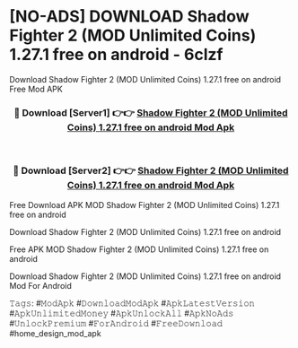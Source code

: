 # [NO-ADS] DOWNLOAD Shadow Fighter 2 (MOD Unlimited Coins) 1.27.1 free on android - 6clzf
Download Shadow Fighter 2 (MOD Unlimited Coins) 1.27.1 free on android Free Mod APK

<div align="center">
<h3>🔴 Download [Server1] 👉👉 <a href="https://apk-comot.site?title=Shadow_Fighter_2_(MOD_Unlimited_Coins)_1.27.1_free_on_android">Shadow Fighter 2 (MOD Unlimited Coins) 1.27.1 free on android Mod Apk</a></h3><br>

<h3>🔴 Download [Server2] 👉👉 <a href="https://apk-comot.site?title=Shadow_Fighter_2_(MOD_Unlimited_Coins)_1.27.1_free_on_android">Shadow Fighter 2 (MOD Unlimited Coins) 1.27.1 free on android Mod Apk</a></h3>
</div>


Free Download APK MOD Shadow Fighter 2 (MOD Unlimited Coins) 1.27.1 free on android

Download Shadow Fighter 2 (MOD Unlimited Coins) 1.27.1 free on android 

Free APK MOD Shadow Fighter 2 (MOD Unlimited Coins) 1.27.1 free on android 

Download Shadow Fighter 2 (MOD Unlimited Coins) 1.27.1 free on android Mod For Android

𝚃𝚊𝚐𝚜: #𝙼𝚘𝚍𝙰𝚙𝚔 #𝙳𝚘𝚠𝚗𝚕𝚘𝚊𝚍𝙼𝚘𝚍𝙰𝚙𝚔 #𝙰𝚙𝚔𝙻𝚊𝚝𝚎𝚜𝚝𝚅𝚎𝚛𝚜𝚒𝚘𝚗 #𝙰𝚙𝚔𝚄𝚗𝚕𝚒𝚖𝚒𝚝𝚎𝚍𝙼𝚘𝚗𝚎𝚢 #𝙰𝚙𝚔𝚄𝚗𝚕𝚘𝚌𝚔𝙰𝚕𝚕 #𝙰𝚙𝚔𝙽𝚘𝙰𝚍𝚜 #𝚄𝚗𝚕𝚘𝚌𝚔𝙿𝚛𝚎𝚖𝚒𝚞𝚖 #𝙵𝚘𝚛𝙰𝚗𝚍𝚛𝚘𝚒𝚍 #𝙵𝚛𝚎𝚎𝙳𝚘𝚠𝚗𝚕𝚘𝚊𝚍 #home_design_mod_apk